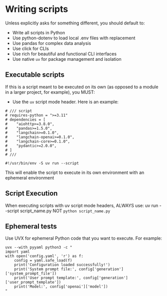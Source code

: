 # Writing scripts
Unless explicitly asks for something different, you should default to:
* Write all scripts in Python
* Use python-dotenv to load local .env files with replacement
* Use pandas for complex data analysis
* Use click for CLIs
* Use rich for beautiful and functional CLI interfaces
* Use native `uv` for package management and isolation

## Executable scripts
If this is a script meant to be executed on its own (as opposed to a module in a larger project, for example), you MUST:
* Use the `uv` script mode header. Here is an example:
```
# /// script
# requires-python = ">=3.11"
# dependencies = [
#    "aiohttp>=3.8.0",
#    "pandas>=1.5.0",
#    "langchain>=0.1.0",
#    "langchain-openai>=0.1.0",
#    "langchain-core>=0.1.0",
#    "pydantic>=2.0.0",
# ]
# ///

#!/usr/bin/env -S uv run --script
```
This will enable the script to execute in its own environment with an ephemeral environment


## Script Execution
When executing scripts with uv script mode headers, ALWAYS use: uv run --script script_name.py NOT `python script_name.py`

## Ephemeral tests
Use UVX for ephemeral Python code that you want to execute. For example:

```
uvx --with pyyaml python3 -c "
import yaml                   
with open('config.yaml', 'r') as f:
    config = yaml.safe_load(f)
    print('Configuration loaded successfully!')
    print('System prompt file:', config['generation']['system_prompt_file'])
    print('User prompt template:', config['generation']['user_prompt_template'])
    print('Model:', config['openai']['model']) 
" 
```
